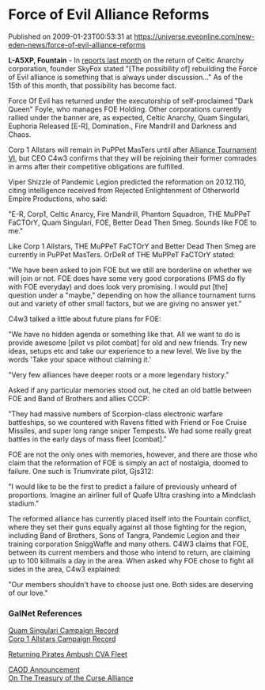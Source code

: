 # Force of Evil Alliance Reforms
Published on 2009-01-23T00:53:31 at https://universe.eveonline.com/new-eden-news/force-of-evil-alliance-reforms

**L-A5XP, Fountain** \- In [reports last month](http://www.eve-ic.net/media/igbd/igbd.php?article=2619) on the return of Celtic Anarchy corporation, founder SkyFox stated "[The possibility of] rebuilding the Force of Evil alliance is something that is always under discussion..." As of the 15th of this month, that possibility has become fact.

Force Of Evil has returned under the executorship of self-proclaimed "Dark Queen" Foyle, who manages FOE Holding. Other corporations currently rallied under the banner are, as expected, Celtic Anarchy, Quam Singulari, Euphoria Released [E-R], Domination., Fire Mandrill and Darkness and Chaos.

Corp 1 Allstars will remain in PuPPet MasTers until after [Alliance Tournament VI](http://www.eve-ic.net/media/igbd/igbd.php?faction=ic&url=http%3A%2F%2Fmyeve.eve-online.com%2Fingameboard.asp%3Fa%3Dchannel%26channelID%3D422285), but CEO C4w3 confirms that they will be rejoining their former comrades in arms after their competitive obligations are fulfilled.

Viper Shizzle of Pandemic Legion predicted the reformation on 20.12.110, citing intelligence received from Rejected Enlightenment of Otherworld Empire Productions, who said:

"E-R, Corp1, Celtic Anarcy, Fire Mandrill, Phantom Squadron, THE MuPPeT FaCTOrY, Quam Singulari, FOE, Better Dead Then Smeg. Sounds like FOE to me."

Like Corp 1 Allstars, THE MuPPeT FaCTOrY and Better Dead Then Smeg are currently in PuPPet MasTers. OrDeR of THE MuPPeT FaCTOrY stated:

"We have been asked to join FOE but we still are borderline on whether we will join or not. FOE does have some very good corporations (PMS do fly with FOE everyday) and does look very promising. I would put [the] question under a "maybe," depending on how the alliance tournament turns out and variety of other small factors, but we are giving no answer yet."

C4w3 talked a little about future plans for FOE:

"We have no hidden agenda or something like that. All we want to do is provide awesome [pilot vs pilot combat] for old and new friends. Try new ideas, setups etc and take our experience to a new level. We live by the words 'Take your space without claiming it.'

"Very few alliances have deeper roots or a more legendary history."

Asked if any particular memories stood out, he cited an old battle between FOE and Band of Brothers and allies CCCP:

"They had massive numbers of Scorpion-class electronic warfare battleships, so we countered with Ravens fitted with Friend or Foe Cruise Missiles, and super long range sniper Tempests. We had some really great battles in the early days of mass fleet [combat]."

FOE are not the only ones with memories, however, and there are those who claim that the reformation of FOE is simply an act of nostalgia, doomed to failure. One such is Triumvirate pilot, Gjs312:

"I would like to be the first to predict a failure of previously unheard of proportions. Imagine an airliner full of Quafe Ultra crashing into a Mindclash stadium."

The reformed alliance has currently placed itself into the Fountain conflict, where they set their guns equally against all those fighting for the region, including Band of Brothers, Sons of Tangra, Pandemic Legion and their training corporation SniggWaffe and many others. C4W3 claims that FOE, between its current members and those who intend to return, are claiming up to 100 killmails a day in the area. When asked why FOE chose to fight all sides in the area, C4w3 explained:

"Our members shouldn't have to choose just one. Both sides are deserving of our love."

### GalNet References

[Quam Singulari Campaign Record](http://www.eve-ic.net/media/igbd/igbd.php?faction=ic&url=http%3A%2F%2Fwww.killmail.org%2F)  
[Corp 1 Allstars Campaign Record](http://www.eve-ic.net/media/igbd/igbd.php?faction=ic&url=http%3A%2F%2Fkb.corp1.org%2F)

[Returning Pirates Ambush CVA Fleet](http://www.eve-ic.net/media/igbd/igbd.php?article=2619)

[CAOD Announcement](http://www.eve-ic.net/media/igbd/igbd.php?faction=ic&url=http%3A%2F%2Fmyeve.eve-online.com%2Fingameboard.asp%3Fa%3Dtopic%26threadID%3D973363)  
[On The Treasury of the Curse Alliance](http://www.eve-ic.net/media/igbd/igbd.php?faction=ic&url=http%3A%2F%2Fmyeve.eve-online.com%2Fingameboard.asp%3Fa%3Dtopic%26threadID%3D329175%26page%3D1%231)
